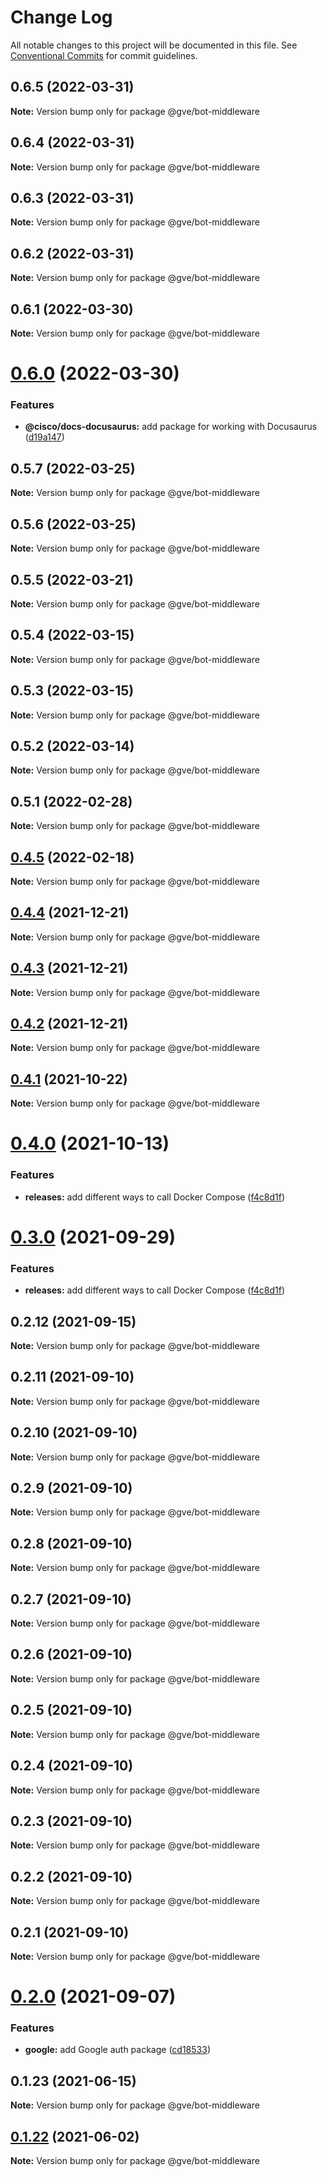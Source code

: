 # Change Log

All notable changes to this project will be documented in this file.
See [Conventional Commits](https://conventionalcommits.org) for commit guidelines.

## 0.6.5 (2022-03-31)

**Note:** Version bump only for package @gve/bot-middleware





## 0.6.4 (2022-03-31)

**Note:** Version bump only for package @gve/bot-middleware





## 0.6.3 (2022-03-31)

**Note:** Version bump only for package @gve/bot-middleware





## 0.6.2 (2022-03-31)

**Note:** Version bump only for package @gve/bot-middleware





## 0.6.1 (2022-03-30)

**Note:** Version bump only for package @gve/bot-middleware





# [0.6.0](https://github.com/CiscoDevNet/essentials/compare/@gve/bot-middleware@0.5.0...@gve/bot-middleware@0.6.0) (2022-03-30)


### Features

* **@cisco/docs-docusaurus:** add package for working with Docusaurus ([d19a147](https://github.com/CiscoDevNet/essentials/commit/d19a1472b2dbc0f79a38d31aac9a2b2bcc8a99f1))





## 0.5.7 (2022-03-25)

**Note:** Version bump only for package @gve/bot-middleware





## 0.5.6 (2022-03-25)

**Note:** Version bump only for package @gve/bot-middleware





## 0.5.5 (2022-03-21)

**Note:** Version bump only for package @gve/bot-middleware





## 0.5.4 (2022-03-15)

**Note:** Version bump only for package @gve/bot-middleware





## 0.5.3 (2022-03-15)

**Note:** Version bump only for package @gve/bot-middleware





## 0.5.2 (2022-03-14)

**Note:** Version bump only for package @gve/bot-middleware





## 0.5.1 (2022-02-28)

**Note:** Version bump only for package @gve/bot-middleware





## [0.4.5](https://github.com/CiscoDevNet/essentials/compare/@gve/bot-middleware@0.4.4...@gve/bot-middleware@0.4.5) (2022-02-18)

**Note:** Version bump only for package @gve/bot-middleware





## [0.4.4](https://github.com/CiscoDevNet/essentials/compare/@gve/bot-middleware@0.4.3...@gve/bot-middleware@0.4.4) (2021-12-21)

**Note:** Version bump only for package @gve/bot-middleware





## [0.4.3](https://github.com/CiscoDevNet/essentials/compare/@gve/bot-middleware@0.4.2...@gve/bot-middleware@0.4.3) (2021-12-21)

**Note:** Version bump only for package @gve/bot-middleware





## [0.4.2](https://github.com/CiscoDevNet/essentials/compare/@gve/bot-middleware@0.4.0...@gve/bot-middleware@0.4.2) (2021-12-21)

**Note:** Version bump only for package @gve/bot-middleware





## [0.4.1](https://github.com/mattnorris/essentials/compare/@gve/bot-middleware@0.4.0...@gve/bot-middleware@0.4.1) (2021-10-22)

**Note:** Version bump only for package @gve/bot-middleware





# [0.4.0](https://github.com/mattnorris/essentials/compare/@gve/bot-middleware@0.2.12...@gve/bot-middleware@0.4.0) (2021-10-13)


### Features

* **releases:** add different ways to call Docker Compose ([f4c8d1f](https://github.com/mattnorris/essentials/commit/f4c8d1fb6d199ce673253b3909fcba5097401828))





# [0.3.0](https://github.com/mattnorris/essentials/compare/@gve/bot-middleware@0.2.12...@gve/bot-middleware@0.3.0) (2021-09-29)


### Features

* **releases:** add different ways to call Docker Compose ([f4c8d1f](https://github.com/mattnorris/essentials/commit/f4c8d1fb6d199ce673253b3909fcba5097401828))





## 0.2.12 (2021-09-15)

**Note:** Version bump only for package @gve/bot-middleware





## 0.2.11 (2021-09-10)

**Note:** Version bump only for package @gve/bot-middleware





## 0.2.10 (2021-09-10)

**Note:** Version bump only for package @gve/bot-middleware





## 0.2.9 (2021-09-10)

**Note:** Version bump only for package @gve/bot-middleware





## 0.2.8 (2021-09-10)

**Note:** Version bump only for package @gve/bot-middleware





## 0.2.7 (2021-09-10)

**Note:** Version bump only for package @gve/bot-middleware





## 0.2.6 (2021-09-10)

**Note:** Version bump only for package @gve/bot-middleware





## 0.2.5 (2021-09-10)

**Note:** Version bump only for package @gve/bot-middleware





## 0.2.4 (2021-09-10)

**Note:** Version bump only for package @gve/bot-middleware





## 0.2.3 (2021-09-10)

**Note:** Version bump only for package @gve/bot-middleware





## 0.2.2 (2021-09-10)

**Note:** Version bump only for package @gve/bot-middleware





## 0.2.1 (2021-09-10)

**Note:** Version bump only for package @gve/bot-middleware





# [0.2.0](https://github.com/mattnorris/essentials/compare/@gve/bot-middleware@0.1.23...@gve/bot-middleware@0.2.0) (2021-09-07)


### Features

* **google:** add Google auth package ([cd18533](https://github.com/mattnorris/essentials/commit/cd185337daa5f2651d5d8e21eebad673de5c7f5d))





## 0.1.23 (2021-06-15)

**Note:** Version bump only for package @gve/bot-middleware





## [0.1.22](https://www-github.cisco.com/matnorri/essentials/compare/@gve/bot-middleware@0.1.21...@gve/bot-middleware@0.1.22) (2021-06-02)

**Note:** Version bump only for package @gve/bot-middleware
